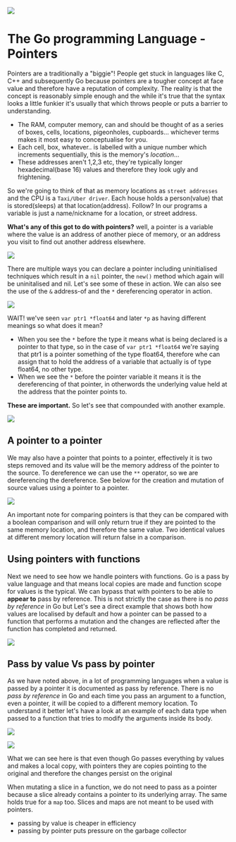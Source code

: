 ![](/assets/gologo.png)

# The Go programming Language - Pointers

Pointers are a traditionally a "biggie"! People get stuck in languages like C, C++ and subsequently Go because pointers are a tougher concept at face value and therefore have a reputation of complexity. The reality is that the concept is reasonably simple enough and the while it's true that the syntax looks a little funkier it's usually that which throws people or puts a barrier to understanding.

- The RAM, computer memory, can and should be thought of as a series of boxes, cells, locations, pigeonholes, cupboards... whichever terms makes it most easy to conceptualise for you.
- Each cell, box, whatever.. is labelled with a unique number which increments sequentially, this is the memory's _location_...
- These addresses aren't 1,2,3 etc, they're typically longer hexadecimal(base 16) values and therefore they look ugly and frightening.

So we're going to think of that as memory locations as `street addresses` and the CPU is a `Taxi/Uber driver`. Each house holds a person(value) that is stored(sleeps) at that location(address). Follow? In our programs a variable is just a name/nickname for a location, or street address.

**What's any of this got to do with pointers?** well, a pointer is a variable where the value is an address of another piece of memory, or an address you visit to find out another address elsewhere.

![](/core/src/13-pointers/assets/1301-pointers.png)

There are multiple ways you can declare a pointer including uninitialised techniques which result in a `nil` pointer, the `new()` method which again will be uninitalised and nil. Let's see some of these in action. We can also see the use of the `&` address-of and the `*` dereferencing operator in action.

![](/core/src/13-pointers/assets/1302-declare-pointers.png)

WAIT! we've seen `var ptr1 *float64` and later `*p` as having different meanings so what does it mean?

- When you see the `*` before the type it means what is being declared is a pointer to that type, so in the case of `var ptr1 *float64` we're saying that ptr1 is a pointer something of the type float64, therefore whe can assign that to hold the address of a variable that actually is of type float64, no other type.
- When we see the `*` before the pointer variable it means it is the dereferencing of that pointer, in otherwords the underlying value held at the address that the pointer points to.

**These are important.** So let's see that compounded with another example.

![](/core/src/13-pointers/assets/1303-pointers.png)

## A pointer to a pointer

We may also have a pointer that points to a pointer, effectively it is two steps removed and its value will be the memory address of the pointer to the source. To dereference we can use the `**` operator, so we are dereferencing the dereference. See below for the creation and mutation of source values using a pointer to a pointer.

![](/core/src/13-pointers/assets/1304-p2p.png)

An important note for comparing pointers is that they can be compared with a boolean comparison and will only return true if they are pointed to the same memory location, and therefore the same value. Two identical values at different memory location will return false in a comparison.

## Using pointers with functions

Next we need to see how we handle pointers with functions. Go is a pass by value language and that means local copies are made and function scope for values is the typical. We can bypass that with pointers to be able to **appear to** pass by reference. This is not strictly the case as there is no _pass by reference_ in Go but Let's see a direct example that shows both how values are localised by default and how a pointer can be passed to a function that performs a mutation and the changes are reflected after the function has completed and returned.

![](/core/src/13-pointers/assets/1305-pointer-funcs.png)

## Pass by value Vs pass by pointer

As we have noted above, in a lot of programming languages when a value is passed by a pointer it is documented as pass by reference. There is no _pass by reference_ in Go and each time you pass an argument to a function, even a pointer, it will be copied to a different memory location. To understand it better let's have a look at an example of each data type when passed to a function that tries to modify the arguments inside its body.

![](/core/src/13-pointers/assets/1306-pointer-vs-values.png)

![](/core/src/13-pointers/assets/1307-pointers-vs-value-struct.png)

What we can see here is that even though Go passes everything by values and makes a local copy, with pointers they are copies pointing to the original and therefore the changes persist on the original

When mutating a slice in a function, we do not need to pass as a pointer because a slice already contains a pointer to its underlying array. The same holds true for a `map` too. Slices and maps are not meant to be used with pointers.

- passing by value is cheaper in efficiency
- passing by pointer puts pressure on the garbage collector
